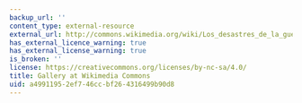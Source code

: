 ```yaml
---
backup_url: ''
content_type: external-resource
external_url: http://commons.wikimedia.org/wiki/Los_desastres_de_la_guerra
has_external_licence_warning: true
has_external_license_warning: true
is_broken: ''
license: https://creativecommons.org/licenses/by-nc-sa/4.0/
title: Gallery at Wikimedia Commons
uid: a4991195-2ef7-46cc-bf26-4316499b90d8
---
```

